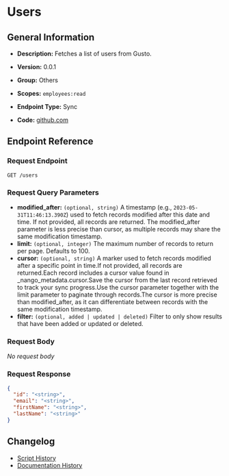 <!-- BEGIN GENERATED CONTENT -->
# Users

## General Information

- **Description:** Fetches a list of users from Gusto.

- **Version:** 0.0.1
- **Group:** Others
- **Scopes:** `employees:read`
- **Endpoint Type:** Sync
- **Code:** [github.com](https://github.com/NangoHQ/integration-templates/tree/main/integrations/gusto-demo/syncs/users.ts)


## Endpoint Reference

### Request Endpoint

`GET /users`

### Request Query Parameters

- **modified_after:** `(optional, string)` A timestamp (e.g., `2023-05-31T11:46:13.390Z`) used to fetch records modified after this date and time. If not provided, all records are returned. The modified_after parameter is less precise than cursor, as multiple records may share the same modification timestamp.
- **limit:** `(optional, integer)` The maximum number of records to return per page. Defaults to 100.
- **cursor:** `(optional, string)` A marker used to fetch records modified after a specific point in time.If not provided, all records are returned.Each record includes a cursor value found in _nango_metadata.cursor.Save the cursor from the last record retrieved to track your sync progress.Use the cursor parameter together with the limit parameter to paginate through records.The cursor is more precise than modified_after, as it can differentiate between records with the same modification timestamp.
- **filter:** `(optional, added | updated | deleted)` Filter to only show results that have been added or updated or deleted.

### Request Body

_No request body_

### Request Response

```json
{
  "id": "<string>",
  "email": "<string>",
  "firstName": "<string>",
  "lastName": "<string>"
}
```

## Changelog

- [Script History](https://github.com/NangoHQ/integration-templates/commits/main/integrations/gusto-demo/syncs/users.ts)
- [Documentation History](https://github.com/NangoHQ/integration-templates/commits/main/integrations/gusto-demo/syncs/users.md)

<!-- END  GENERATED CONTENT -->


